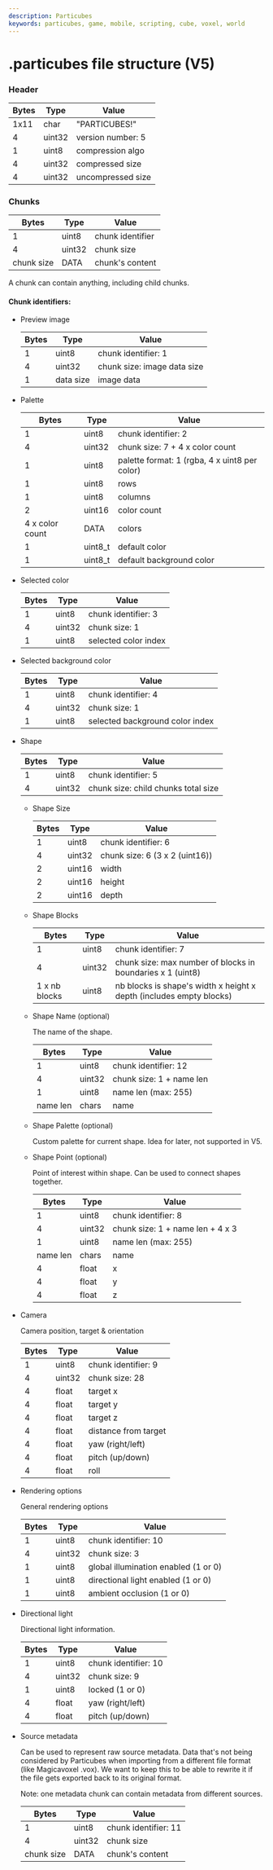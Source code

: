 ```yaml
---
description: Particubes
keywords: particubes, game, mobile, scripting, cube, voxel, world
---
```


# .particubes file structure (V5)

### Header

|Bytes|Type|Value|
|-----|----|-----|
|1x11|char|"PARTICUBES!"|
|4|uint32|version number: 5|
|1|uint8|compression algo|
|4|uint32|compressed size|
|4|uint32|uncompressed size|

### Chunks

|Bytes|Type|Value|
|-----|----|-----|
|1|uint8|chunk identifier|
|4|uint32|chunk size|
|chunk size|DATA|chunk's content|

A chunk can contain anything, including child chunks.

#### Chunk identifiers:

- Preview image

	|Bytes|Type|Value|
	|-----|----|-----|
	|1|uint8|chunk identifier: 1|
	|4|uint32|chunk size: image data size |
	|1|data size|image data|
	
- Palette

	|Bytes|Type|Value|
	|-----|----|-----|
	|1|uint8|chunk identifier: 2|
	|4|uint32|chunk size: 7 + 4 x color count |
	|1|uint8|palette format: 1 (rgba, 4 x uint8 per color)|
	|1|uint8|rows|
	|1|uint8|columns|
	|2|uint16|color count|
	|4 x color count|DATA|colors|
	|1|uint8_t|default color|
	|1|uint8_t|default background color|
	
- Selected color

	|Bytes|Type|Value|
	|-----|----|-----|
	|1|uint8|chunk identifier: 3|
	|4|uint32|chunk size: 1|
	|1|uint8|selected color index|
	
- Selected background color

	|Bytes|Type|Value|
	|-----|----|-----|
	|1|uint8|chunk identifier: 4|
	|4|uint32|chunk size: 1|
	|1|uint8|selected background color index|
	
- Shape

	|Bytes|Type|Value|
	|-----|----|-----|
	|1|uint8|chunk identifier: 5|
	|4|uint32|chunk size: child chunks total size|
	
	- Shape Size

		|Bytes|Type|Value|
		|-----|----|-----|
		|1|uint8|chunk identifier: 6|
		|4|uint32|chunk size: 6 (3 x 2 (uint16))|
		|2|uint16|width|
		|2|uint16|height|
		|2|uint16|depth|
	
	- Shape Blocks

		|Bytes|Type|Value|
		|-----|----|-----|
		|1|uint8|chunk identifier: 7|
		|4|uint32|chunk size: max number of blocks in boundaries x 1 (uint8)|
		|1 x nb blocks|uint8|nb blocks is shape's width x height x depth (includes empty blocks)|
		
	- Shape Name (optional)
		
		The name of the shape.
		
		|Bytes|Type|Value|
		|-----|----|-----|
		|1|uint8|chunk identifier: 12|
		|4|uint32|chunk size: 1 + name len|
		|1|uint8|name len (max: 255)|
		|name len|chars|name|
	
	- Shape Palette (optional)
		
		Custom palette for current shape. Idea for later, not supported in V5.

	- Shape Point (optional)

		Point of interest within shape. Can be used to connect shapes together.
		
		|Bytes|Type|Value|
		|-----|----|-----|
		|1|uint8|chunk identifier: 8|
		|4|uint32|chunk size: 1 + name len + 4 x 3|
		|1|uint8|name len (max: 255)|
		|name len|chars|name|
		|4|float|x|
		|4|float|y|
		|4|float|z|
		
- Camera
	
	Camera position, target & orientation
	
	|Bytes|Type|Value|
	|-----|----|-----|
	|1|uint8|chunk identifier: 9|
	|4|uint32|chunk size: 28|
	|4|float|target x|
	|4|float|target y|
	|4|float|target z|
	|4|float|distance from target|
	|4|float|yaw (right/left)|
	|4|float|pitch (up/down)|
	|4|float|roll|
	
- Rendering options

	General rendering options
	
	|Bytes|Type|Value|
	|-----|----|-----|
	|1|uint8|chunk identifier: 10|
	|4|uint32|chunk size: 3|
	|1|uint8|global illumination enabled (1 or 0)|
	|1|uint8|directional light enabled (1 or 0)|
	|1|uint8|ambient occlusion (1 or 0)|

- Directional light

	Directional light information.
	
	|Bytes|Type|Value|
	|-----|----|-----|
	|1|uint8|chunk identifier: 10|
	|4|uint32|chunk size: 9|
	|1|uint8|locked (1 or 0)|
	|4|float|yaw (right/left)|
	|4|float|pitch (up/down)|
	
- Source metadata

	Can be used to represent raw source metadata. Data that's not being considered by Particubes when importing from a different file format (like Magicavoxel .vox). We want to keep this to be able to rewrite it if the file gets exported back to its original format. 
	
	Note: one metadata chunk can contain metadata from different sources.
	
	|Bytes|Type|Value|
	|-----|----|-----|
	|1|uint8|chunk identifier: 11|
	|4|uint32|chunk size|
	|chunk size|DATA|chunk's content|
	
	